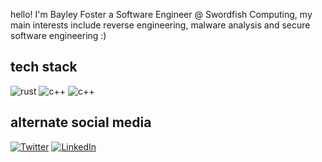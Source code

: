 hello! I'm Bayley Foster a Software Engineer @ Swordfish Computing, my main interests include reverse engineering, malware analysis and secure software engineering :)

## tech stack
<p>
<img alt="rust" src="https://img.shields.io/badge/-Rust-FB542B?style=flat-square&logo=rust&logoColor=white" />
<img alt="c++" src="https://img.shields.io/badge/-C/C++-2088FF?style=flat-square&logo=c%2B%2B&logoColor=white" />
<img alt="c++" src="https://img.shields.io/badge/-CSharp-80c904?style=flat-square&logo=csharp&logoColor=white" />
</p>

## alternate social media
<p>
<a href="https://twitter.com/apekros" target="_blank"><img alt="Twitter" src="https://img.shields.io/badge/twitter-%231DA1F2.svg?&style=for-the-badge&logo=twitter&logoColor=white" /></a> <a href="https://www.linkedin.com/in/bayleyfoster" target="_blank"><img alt="LinkedIn" src="https://img.shields.io/badge/linkedin-%230077B5.svg?&style=for-the-badge&logo=linkedin&logoColor=white" /></a>
</p>
